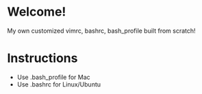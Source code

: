 # Welcome!
My own customized vimrc, bashrc, bash\_profile built from scratch!
# Instructions
- Use .bash\_profile for Mac
- Use .bashrc for Linux/Ubuntu
